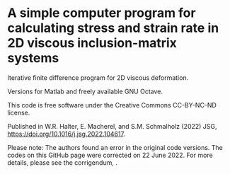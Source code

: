 # A simple computer program for calculating stress and strain rate in 2D viscous inclusion-matrix systems
Iterative finite difference program for 2D viscous deformation.

Versions for Matlab and freely available GNU Octave.

This code is free software under the Creative Commons CC-BY-NC-ND license.

Published in W.R. Halter, E. Macherel, and S.M. Schmalholz (2022) JSG, https://doi.org/10.1016/j.jsg.2022.104617.

Please note:
The authors found an error in the original code versions. 
The codes on this GitHub page were corrected on 22 June 2022.
For more details, please see the corrigendum, <link to be added>.
